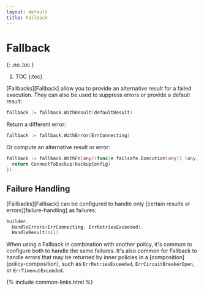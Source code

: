 ```yaml
---
layout: default
title: Fallback
---
```


# Fallback
{: .no_toc }

1. TOC
{:toc}

[Fallbacks][Fallback] allow you to provide an alternative result for a failed execution. They can also be used to suppress errors or provide a default result:

```go
fallback := fallback.WithResult(defaultResult)
```

Return a different error:

```go
fallback := fallback.WithError(ErrConnecting)
```

Or compute an alternative result or error:

```go
fallback := fallback.WithFn[any](func(e failsafe.Execution[any]) (any, error) {
  return ConnectToBackup(backupConfig)
})
```

## Failure Handling

[Fallbacks][Fallback] can be configured to handle only [certain results or errors][failure-handling] as failures:

```go
builder.
  HandleErrors(ErrConnecting, ErrRetriesExceeded).
  HandleResult(nil)
```

When using a Fallback in combination with another policy, it's common to configure both to handle the same failures. It's also common for Fallback to handle errors that may be returned by inner policies in a [composition][policy-composition], such as `ErrRetriesExceeded`, `ErrCircuitBreakerOpen`, or `ErrTimeoutExceeded`.


{% include common-links.html %}
